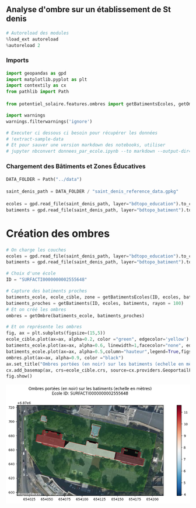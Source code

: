 ## Analyse d'ombre sur un établissement de St denis


```python
# Autoreload des modules
%load_ext autoreload
%autoreload 2
```

### Imports


```python
import geopandas as gpd
import matplotlib.pyplot as plt
import contextily as cx
from pathlib import Path

from potentiel_solaire.features.ombres import getBatimentsEcoles, getOmbre, getBatiments
```


```python
import warnings
warnings.filterwarnings('ignore') 
```


```python
# Executer ci dessous ci besoin pour récupérer les données
# !extract-sample-data
# Et pour sauver une version markdown des notebooks, utiliser
# jupyter nbconvert donnees_par_ecole.ipynb --to markdown --output-dir=exports/
```

### Chargement des Bâtiments et Zones Éducatives


```python
DATA_FOLDER = Path("../data")

saint_denis_path = DATA_FOLDER / "saint_denis_reference_data.gpkg"

ecoles = gpd.read_file(saint_denis_path, layer="bdtopo_education").to_crs(2154)
batiments = gpd.read_file(saint_denis_path, layer="bdtopo_batiment").to_crs(2154)
```

# Création des ombres


```python
# On charge les couches
ecoles = gpd.read_file(saint_denis_path, layer="bdtopo_education").to_crs(2154)
batiments = gpd.read_file(saint_denis_path, layer="bdtopo_batiment").to_crs(2154)
```


```python
# Choix d'une école
ID = "SURFACTI0000000002555648"
```


```python
# Capture des batiments proches
batiments_ecole, ecole_cible, zone = getBatimentsEcoles(ID, ecoles, batiments)
batiments_proches = getBatiments(ID, ecoles, batiments, rayon = 100)
# Et on créé les ombres
ombres = getOmbre(batiments_ecole, batiments_proches)
```


```python
# Et on représente les ombres
fig, ax = plt.subplots(figsize=(15,5))
ecole_cible.plot(ax=ax, alpha=0.2, color ="green", edgecolor='yellow')
batiments_ecole.plot(ax=ax, alpha=0.6, linewidth=1,facecolor="none", edgecolor='red', label="batiments")
batiments_ecole.plot(ax=ax, alpha=0.5,column="hauteur",legend=True,figsize=(15,5),cmap="RdBu_r")
ombres.plot(ax=ax, alpha=0.9, color ="black")
ax.set_title("Ombres portées (en noir) sur les batiments (echelle en mètres)\nEcole ID: "+id+"\n") 
cx.add_basemap(ax, crs=ecole_cible.crs, source=cx.providers.GeoportailFrance.orthos )
fig.show()
```


    
![png](etude_ombres_files/etude_ombres_12_0.png)
    


